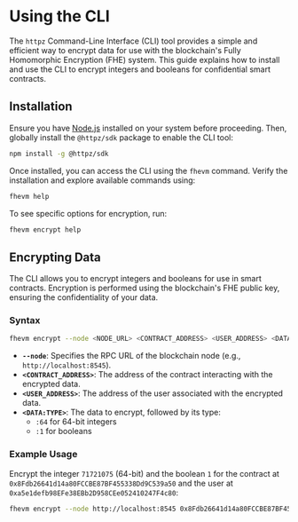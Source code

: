 # Using the CLI

The `httpz` Command-Line Interface (CLI) tool provides a simple and efficient way to encrypt data for use with the blockchain's Fully Homomorphic Encryption (FHE) system. This guide explains how to install and use the CLI to encrypt integers and booleans for confidential smart contracts.

## Installation

Ensure you have [Node.js](https://nodejs.org/) installed on your system before proceeding. Then, globally install the `@httpz/sdk` package to enable the CLI tool:

```bash
npm install -g @httpz/sdk
```

Once installed, you can access the CLI using the `fhevm` command. Verify the installation and explore available commands using:

```bash
fhevm help
```

To see specific options for encryption, run:

```bash
fhevm encrypt help
```

## Encrypting Data

The CLI allows you to encrypt integers and booleans for use in smart contracts. Encryption is performed using the blockchain's FHE public key, ensuring the confidentiality of your data.

### Syntax

```bash
fhevm encrypt --node <NODE_URL> <CONTRACT_ADDRESS> <USER_ADDRESS> <DATA:TYPE>...
```

- **`--node`**: Specifies the RPC URL of the blockchain node (e.g., `http://localhost:8545`).
- **`<CONTRACT_ADDRESS>`**: The address of the contract interacting with the encrypted data.
- **`<USER_ADDRESS>`**: The address of the user associated with the encrypted data.
- **`<DATA:TYPE>`**: The data to encrypt, followed by its type:
  - `:64` for 64-bit integers
  - `:1` for booleans

### Example Usage

Encrypt the integer `71721075` (64-bit) and the boolean `1` for the contract at `0x8Fdb26641d14a80FCCBE87BF455338Dd9C539a50` and the user at `0xa5e1defb98EFe38EBb2D958CEe052410247F4c80`:

```bash
fhevm encrypt --node http://localhost:8545 0x8Fdb26641d14a80FCCBE87BF455338Dd9C539a50 0xa5e1defb98EFe38EBb2D958CEe052410247F4c80 71721075:64 1:1
```
